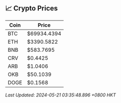 ## 📈 Crypto Prices

| Coin | Price |
| ---- | ----- |
| BTC | $69934.4394 |
| ETH | $3390.5822 |
| BNB | $583.7695 |
| CRV | $0.4425 |
| ARB | $1.0406 |
| OKB | $50.1039 |
| DOGE | $0.1568 |

_Last Updated: 2024-05-21 03:35:48.896 +0800 HKT_